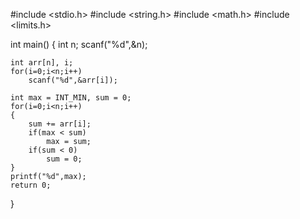 #include <stdio.h>
#include <string.h>
#include <math.h>
#include <limits.h>

int main() 
{
    int n;
    scanf("%d",&n);
    
    int arr[n], i;
    for(i=0;i<n;i++)
        scanf("%d",&arr[i]);
    
    int max = INT_MIN, sum = 0;
    for(i=0;i<n;i++)
    {
        sum += arr[i];
        if(max < sum)
            max = sum;
        if(sum < 0)
            sum = 0;
    }
    printf("%d",max);
    return 0;
}
